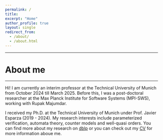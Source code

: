 ```yaml
---
permalink: /
title:
excerpt: "Home"
author_profile: true
layout: single
redirect_from: 
  - /about/
  - /about.html
---
```

----------
# About me
----------

Hi! I am currently an interim professor at the Technical University of Munich from October 2024 till March 2025.
Before this, I was a post-doctoral researcher at the Max Planck Institute for Software Systems (MPI-SWS), working with Rupak Majumdar.

I received my Ph.D. at the Technical University of Munich under Prof. Javier Esparza (2019 - 2024).
My research interests include parameterized verification, automata theory, counter models and well-quasi orders.
You can find more about my research on [dblp](https://dblp.org/pid/215/5409.html) or you can check out my [CV](https://arbalan96.github.io/cv.pdf)
for more information aboue me.


